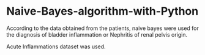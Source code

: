 # Naive-Bayes-algorithm-with-Python

According to the data obtained from the patients, naive bayes were used for the diagnosis of bladder inflammation or Nephritis of renal pelvis origin.

Acute Inflammations dataset was used.
